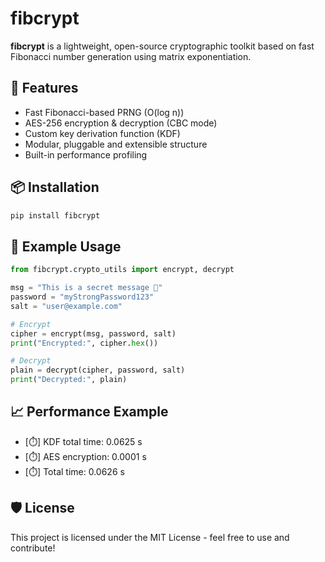 # fibcrypt

**fibcrypt** is a lightweight, open-source cryptographic toolkit based on fast Fibonacci number generation using matrix exponentiation.

## 🔐 Features

- Fast Fibonacci-based PRNG (O(log n))
- AES-256 encryption & decryption (CBC mode)
- Custom key derivation function (KDF)
- Modular, pluggable and extensible structure
- Built-in performance profiling

## 📦 Installation

```bash
pip install fibcrypt
```

## 🚀 Example Usage
```python
from fibcrypt.crypto_utils import encrypt, decrypt

msg = "This is a secret message 🔐"
password = "myStrongPassword123"
salt = "user@example.com"

# Encrypt
cipher = encrypt(msg, password, salt)
print("Encrypted:", cipher.hex())

# Decrypt
plain = decrypt(cipher, password, salt)
print("Decrypted:", plain)
```
## 📈 Performance Example
- [⏱️] KDF total time: 0.0625 s
- [⏱️] AES encryption: 0.0001 s
- [⏱️] Total time:     0.0626 s

## 🛡️ License
This project is licensed under the MIT License - feel free to use and contribute!

